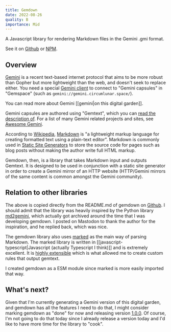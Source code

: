```yaml
---
title: Gemdown
date: 2022-08-26
quality: B
importance: Mid
---
```


A Javascript library for rendering Markdown files in the Gemini .gmi format.

See it on [Github](https://github.com/audiodude/gemdown) or [NPM](https://www.npmjs.com/package/gemdown).

## Overview

[Gemini](https://gemini.circumlunar.space/) is a recent text-based internet protocol that aims to be more robust than Gopher but more lightweight than the web, and doesn't seek to replace either. You need a special [Gemini client](https://github.com/kr1sp1n/awesome-gemini#clients) to connect to "Gemini capsules" in "Gemspace" (such as `gemini://gemini.circumlunar.space/`).

You can read more about Gemini [[gemini|on this digital garden]].

Gemini capsules are authored using "Gemtext", which you can [read the description of](https://gemini.circumlunar.space/docs/gemtext.gmi). For a list of many Gemini related projects and sites, see [Awesome Gemini](https://github.com/kr1sp1n/awesome-gemini).

According to [Wikipedia](https://en.wikipedia.org/wiki/Markdown), [Markdown](https://daringfireball.net/projects/markdown/) is "a lightweight markup language for creating formatted text using a plain-text editor". Markdown is commonly used in [Static Site Generators](https://www.cloudflare.com/learning/performance/static-site-generator/) to store the source code for pages such as blog posts without making the author write full HTML markup.

Gemdown, then, is a library that takes Markdown input and outputs Gemtext. It is designed to be used in conjunction with a static site generator in order to create a Gemini mirror of an HTTP website (HTTP/Gemini mirrors of the same content is common amongst the Gemini community).

## Relation to other libraries

The above is copied directly from the README.md of gemdown on [Github](https://github.com/audiodude/gemdown). I should admit that the library was heavily inspired by the Python library [md2gemini](https://github.com/makew0rld/md2gemini), which actually got archived around the time that I was developing gemdown. I posted on Mastodon to thank the author for the inspiration, and he replied back, which was nice.

The gemdown library also uses [marked](https://github.com/markedjs/marked) as the main way of parsing Markdown. The marked library is written in [[javascript-typescript|Javascript (actually Typescript I think)]] and is extremely excellent. It is [highly extensible](https://marked.js.org/using_pro) which is what allowed me to create custom rules that output gemtext.

I created gemdown as a ESM module since marked is more easily imported that way.

## What's next?

Given that I'm currently generating a Gemini version of this digital garden, and gemdown has all the features I need to do that, I might consider marking gemdown as "done" for now and releasing version [1.0.0](https://semver.org). Of course, I'm not going to do that today since I already release a version today and I'd like to have more time for the library to "cook".